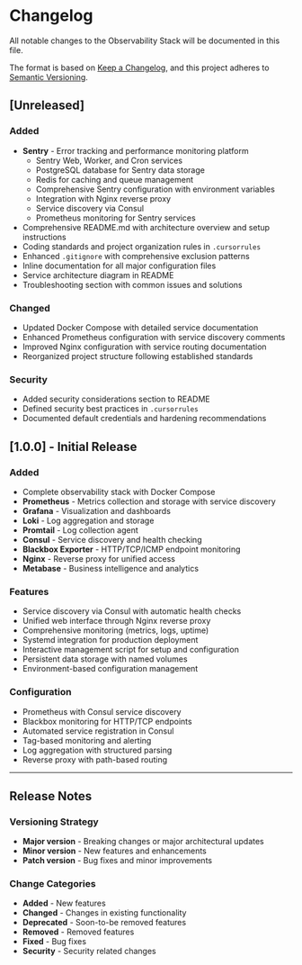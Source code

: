 # Changelog

All notable changes to the Observability Stack will be documented in this file.

The format is based on [Keep a Changelog](https://keepachangelog.com/en/1.0.0/),
and this project adheres to [Semantic Versioning](https://semver.org/spec/v2.0.0.html).

## [Unreleased]

### Added
- **Sentry** - Error tracking and performance monitoring platform
  - Sentry Web, Worker, and Cron services
  - PostgreSQL database for Sentry data storage
  - Redis for caching and queue management
  - Comprehensive Sentry configuration with environment variables
  - Integration with Nginx reverse proxy
  - Service discovery via Consul
  - Prometheus monitoring for Sentry services
- Comprehensive README.md with architecture overview and setup instructions
- Coding standards and project organization rules in `.cursorrules`
- Enhanced `.gitignore` with comprehensive exclusion patterns
- Inline documentation for all major configuration files
- Service architecture diagram in README
- Troubleshooting section with common issues and solutions

### Changed
- Updated Docker Compose with detailed service documentation
- Enhanced Prometheus configuration with service discovery comments
- Improved Nginx configuration with service routing documentation
- Reorganized project structure following established standards

### Security
- Added security considerations section to README
- Defined security best practices in `.cursorrules`
- Documented default credentials and hardening recommendations

## [1.0.0] - Initial Release

### Added
- Complete observability stack with Docker Compose
- **Prometheus** - Metrics collection and storage with service discovery
- **Grafana** - Visualization and dashboards
- **Loki** - Log aggregation and storage
- **Promtail** - Log collection agent
- **Consul** - Service discovery and health checking
- **Blackbox Exporter** - HTTP/TCP/ICMP endpoint monitoring
- **Nginx** - Reverse proxy for unified access
- **Metabase** - Business intelligence and analytics

### Features
- Service discovery via Consul with automatic health checks
- Unified web interface through Nginx reverse proxy
- Comprehensive monitoring (metrics, logs, uptime)
- Systemd integration for production deployment
- Interactive management script for setup and configuration
- Persistent data storage with named volumes
- Environment-based configuration management

### Configuration
- Prometheus with Consul service discovery
- Blackbox monitoring for HTTP/TCP endpoints
- Automated service registration in Consul
- Tag-based monitoring and alerting
- Log aggregation with structured parsing
- Reverse proxy with path-based routing

---

## Release Notes

### Versioning Strategy
- **Major version** - Breaking changes or major architectural updates
- **Minor version** - New features and enhancements
- **Patch version** - Bug fixes and minor improvements

### Change Categories
- **Added** - New features
- **Changed** - Changes in existing functionality  
- **Deprecated** - Soon-to-be removed features
- **Removed** - Removed features
- **Fixed** - Bug fixes
- **Security** - Security related changes 